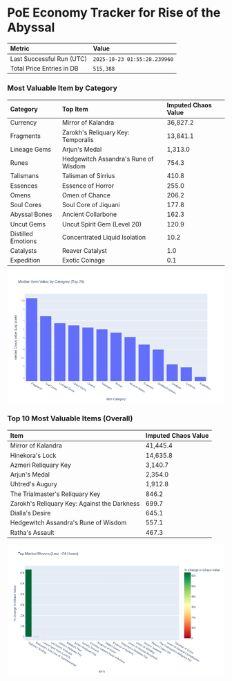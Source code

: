 # PoE Economy Tracker for Rise of the Abyssal

<!-- START_MAINTENANCE -->
| Metric | Value |
|:---|:---|
| Last Successful Run (UTC) | `2025-10-23 01:55:28.239960` |
| Total Price Entries in DB | `515,388` |

<!-- END_MAINTENANCE -->

<!-- START_DATAFRAME_DEBUG -->
<!-- END_DATAFRAME_DEBUG -->

<!-- START_CATEGORY_ANALYSIS -->
### Most Valuable Item by Category
| Category | Top Item | Imputed Chaos Value |
| :--- | :--- | :--- |
| Currency | Mirror of Kalandra | 36,827.2 |
| Fragments | Zarokh's Reliquary Key: Temporalis | 13,841.1 |
| Lineage Gems | Arjun's Medal | 1,313.0 |
| Runes | Hedgewitch Assandra's Rune of Wisdom | 754.3 |
| Talismans | Talisman of Sirrius | 410.8 |
| Essences | Essence of Horror | 255.0 |
| Omens | Omen of Chance | 206.2 |
| Soul Cores | Soul Core of Jiquani | 177.8 |
| Abyssal Bones | Ancient Collarbone | 162.3 |
| Uncut Gems | Uncut Spirit Gem (Level 20) | 120.9 |
| Distilled Emotions | Concentrated Liquid Isolation | 10.2 |
| Catalysts | Reaver Catalyst | 1.0 |
| Expedition | Exotic Coinage | 0.1 |


![Category Analysis Chart](charts/category_analysis.png)
<!-- END_ANALYSIS -->

<!-- START_ANALYSIS -->
### Top 10 Most Valuable Items (Overall)
| Item | Imputed Chaos Value |
| :--- | :--- |
| Mirror of Kalandra | 41,445.4 |
| Hinekora's Lock | 14,635.8 |
| Azmeri Reliquary Key | 3,140.7 |
| Arjun's Medal | 2,354.0 |
| Uhtred's Augury | 1,912.8 |
| The Trialmaster's Reliquary Key | 846.2 |
| Zarokh's Reliquary Key: Against the Darkness | 699.7 |
| Dialla's Desire | 645.1 |
| Hedgewitch Assandra's Rune of Wisdom | 557.1 |
| Ratha's Assault | 467.3 |


![Market Movers Chart](charts/market_movers.png)
<!-- END_ANALYSIS -->
